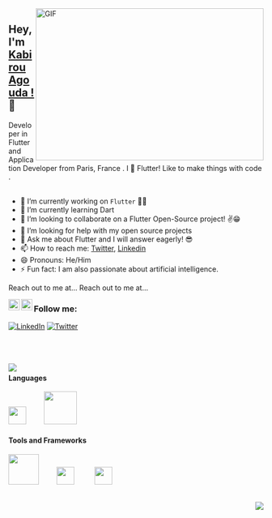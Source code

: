 <img align="right" alt="GIF" src="https://github.com/abhisheknaiidu/abhisheknaiidu/blob/master/code.gif?raw=true" width="450" height="300" />

## Hey, I'm [Kabirou Agouda !](https://www.linkedin.com/in/kabirou-agouda/) 👋 <a align="left">

Developer in Flutter and Application Developer from Paris, France . I 💙 Flutter! Like to make things with code .
<br/>
<br/>

- 🔭 I’m currently working on `Flutter` 🚀💙
- 🌱 I’m currently learning Dart
- 👯 I’m looking to collaborate on a Flutter Open-Source project! ✌😁
- 🤔 I’m looking for help with my open source projects
- 💬 Ask me about Flutter and I will answer eagerly! 😎
- 📫 How to reach me: [Twitter](https://twitter.com/kabirou_agouda/), [Linkedin](https://www.linkedin.com/in/kabirou-agouda/)
- 😄 Pronouns: He/Him
- ⚡ Fun fact: I am also passionate about artificial intelligence.

Reach out to me at...
Reach out to me at...

<a href="https://twitter.com/kabirou_agouda">
  <img align="left" alt="Agouda's Twitter" width="22px" src="https://cdn.jsdelivr.net/npm/simple-icons@v3/icons/twitter.svg" />
</a><a href="https://www.linkedin.com/in/kabirou-agouda">
   <img align="left" alt="Agouda's Linkdein" width="22px" src="https://cdn.jsdelivr.net/npm/simple-icons@v3/icons/linkedin.svg" />
</a>

### Follow me:

<a href="https://www.linkedin.com/in/kabirou-agouda/" target="_blank"><img src="https://img.shields.io/badge/LinkedIn-%230077B5.svg?&style=flat-square&logo=linkedin&logoColor=white" alt="LinkedIn"></a>
<a href="https://www.twitter.com/kabirou_agouda" target="_blank"><img src="https://img.shields.io/badge/Twitter-%231877F2.svg?&style=flat-square&logo=twitter&logoColor=white" alt="Twitter"></a>

</a>
<br/>
<br/>
<br/>
<img align="left" src="https://github-readme-stats.vercel.app/api?username=kagouda&show_icons=true&title_color=fff&icon_color=79ff97&text_color=9f9f9f&bg_color=151515"/>

#### Languages
<img src="https://www.scottbrady91.com/img/logos/dart.svg" width="35px">&nbsp;&nbsp;&nbsp;&nbsp;&nbsp;&nbsp;&nbsp;&nbsp;
<img src="https://www.logo.wine/a/logo/Kotlin_(programming_language)/Kotlin_(programming_language)-Logo.wine.svg" width="65px">&nbsp;&nbsp;&nbsp;&nbsp;&nbsp;&nbsp;&nbsp;&nbsp;


#### Tools and Frameworks


<img src="https://flutterappdev.com/wp-content/uploads/2019/01/Screen-Shot-2019-01-25-at-12.54.42-PM.png" width="60px">&nbsp;&nbsp;&nbsp;&nbsp;&nbsp;&nbsp;&nbsp;&nbsp;
<img src="https://www.vectorlogo.zone/logos/firebase/firebase-icon.svg" width="35px">&nbsp;&nbsp;&nbsp;&nbsp;&nbsp;&nbsp;&nbsp;&nbsp;&nbsp;
<img src="https://2.bp.blogspot.com/-tzm1twY_ENM/XlCRuI0ZkRI/AAAAAAAAOso/BmNOUANXWxwc5vwslNw3WpjrDlgs9PuwQCLcBGAsYHQ/s1600/pasted%2Bimage%2B0.png" width="35px">&nbsp;&nbsp;&nbsp;&nbsp;&nbsp;&nbsp;&nbsp;&nbsp;
<br/>
<br/>

<a href="https://github.com/kagouda">
  <img align="right" src="https://github-readme-stats.vercel.app/api/top-langs/?username=kagouda&theme=light&hide_langs_below=1" />
</a>
